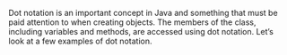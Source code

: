 Dot notation is an important concept in Java and something that must be paid attention to when creating objects. The members of the class, including variables and methods, are accessed using dot notation. Let’s look at a few examples of dot notation.

